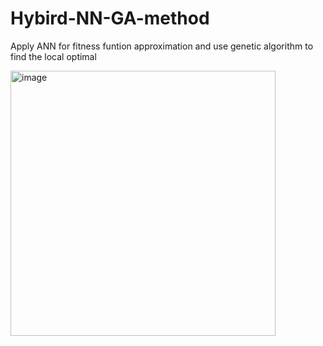 # Hybird-NN-GA-method
Apply ANN for fitness funtion approximation and use genetic algorithm to find the local optimal

<img width="424" alt="image" src="https://github.com/user-attachments/assets/d5f6a639-950a-4077-b392-7dc6bd4d35dc">
